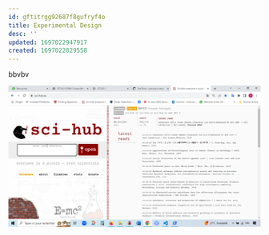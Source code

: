 ```yaml
---
id: gftitrgg92687f8gufryf4o
title: Experimental Design
desc: ''
updated: 1697022947917
created: 1697022829558
---
```

bbvbv


![](/assets/images/2023-10-11-12-15-08.png)